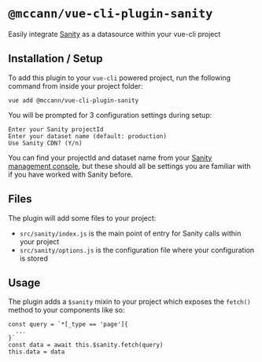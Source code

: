 # `@mccann/vue-cli-plugin-sanity`

Easily integrate [Sanity](https://sanity.io) as a datasource within your vue-cli project

## Installation / Setup

To add this plugin to your `vue-cli` powered project, run the following command from inside your project folder:
```
vue add @mccann/vue-cli-plugin-sanity
```

You will be prompted for 3 configuration settings during setup:
```
Enter your Sanity projectId
Enter your dataset name (default: production)
Use Sanity CDN? (Y/n)
```

You can find your projectId and dataset name from your [Sanity management console](https://manage.sanity.io), but these should all be settings you are familiar with if you have worked with Sanity before.

## Files

The plugin will add some files to your project:

* `src/sanity/index.js` is the main point of entry for Sanity calls within your project
* `src/sanity/options.js` is the configuration file where your configuration is stored

## Usage

The plugin adds a `$sanity` mixin to your project which exposes the `fetch()` method to your components like so:

```
const query = `*[_type == 'page']{
  ...
}`
const data = await this.$sanity.fetch(query)
this.data = data
```
